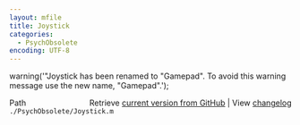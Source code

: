 ```yaml
---
layout: mfile
title: Joystick
categories:
  - PsychObsolete
encoding: UTF-8
---
```


warning\('"Joystick has been renamed to "Gamepad".  To avoid this warning message use the new name,  "Gamepad".'\);


<div class="code_header" style="text-align:right;">
  <span style="float:left;">Path&nbsp;&nbsp;</span> <span class="counter">Retrieve <a href=
  "https://raw.github.com/Psychtoolbox-3/Psychtoolbox-3/beta/./PsychObsolete/Joystick.m">current version from GitHub</a> | View <a href=
  "https://github.com/Psychtoolbox-3/Psychtoolbox-3/commits/beta/./PsychObsolete/Joystick.m">changelog</a></span>
</div>
<div class="code">
  <code>./PsychObsolete/Joystick.m</code>
</div>
